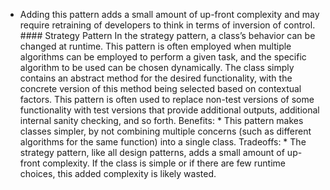 *  Adding this pattern adds a small amount of up-front complexity and may require retraining of developers to think in terms of inversion of control. #### Strategy Pattern In the strategy pattern, a class’s behavior can be changed at runtime. This pattern is often employed when multiple algorithms can be employed to perform a given task, and the specific algorithm to be used can be chosen dynamically. The class simply contains an abstract method for the desired functionality, with the concrete version of this method being selected based on contextual factors. This pattern is often used to replace non-test versions of some functionality with test versions that provide additional outputs, additional internal sanity checking, and so forth. Benefits: *  This pattern makes classes simpler, by not combining multiple concerns (such as different algorithms for the same function) into a single class. Tradeoffs: *  The strategy pattern, like all design patterns, adds a small amount of up-front complexity. If the class is simple or if there are few runtime choices, this added complexity is likely wasted.